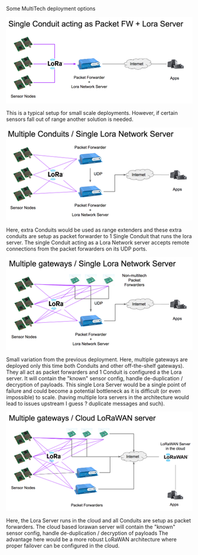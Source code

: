 Some MultiTech deployment options

![](https://raw.githubusercontent.com/ddewaele/multitech-deployment-options/master/a-single-conduit-packetfw-loraserver.png)

This is a typical setup for small scale deployments. However, if certain sensors fall out of range another solution is needed.

![](https://raw.githubusercontent.com/ddewaele/multitech-deployment-options/master/b-multiople-conduits-single-lora-server.png)

Here, extra Conduits would be used as range extenders and these extra conduits are setup as packet forwarder to 1 Single Conduit that runs the lora server. The single Conduit acting as a Lora Network server accepts remote connections from the packet forwarders on its UDP ports.

![](https://raw.githubusercontent.com/ddewaele/multitech-deployment-options/master/c-multiple-gateways-single-lora-server.png)

Small variation from the previous deployment. Here, multiple gateways are deployed only this time both Conduits and other off-the-shelf gateways). They all act as packet forwarders and 1 Conduit is configured a the Lora server. It will contain the "known" sensor config, handle de-duplication / decryption of payloads. This single Lora Server would be a single point of failure and could become a potential bottleneck as it is difficult (or even impossible) to scale. (having multiple lora servers in the architecture would lead to issues upstream I guess ? duplicate messages and such).

![](https://raw.githubusercontent.com/ddewaele/multitech-deployment-options/master/d-multiple-gateways-external-lora-server.png)

Here, the Lora Server runs in the cloud and all Conduits are setup as packet forwarders. The cloud based lorawan server will contain the "known" sensor config, handle de-duplication / decryption of payloads
The advantage here would be a more robust LoRaWAN architecture where proper failover can be configured in the cloud.

